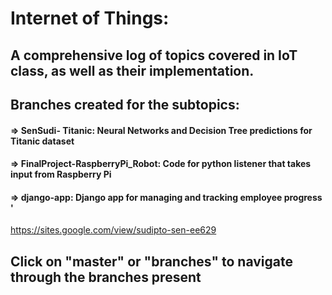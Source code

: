 
# Internet of Things:

## A comprehensive log of topics covered in IoT class, as well as their implementation.

## Branches created for the subtopics:
#### => SenSudi- Titanic: Neural Networks and Decision Tree predictions for Titanic dataset
#### => FinalProject-RaspberryPi_Robot: Code for python listener that takes input from Raspberry Pi
#### => django-app: Django app for managing and tracking employee progress '
https://sites.google.com/view/sudipto-sen-ee629


## Click on "master" or "branches" to navigate through the branches present
